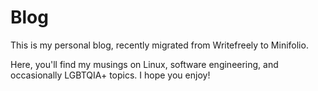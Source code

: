 # Blog


This is my personal blog, recently migrated from Writefreely to Minifolio.


Here, you'll find my musings on Linux, software engineering, and occasionally LGBTQIA+ topics. I hope you enjoy!